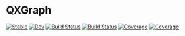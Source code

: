 # QXGraph

[![Stable](https://img.shields.io/badge/docs-stable-blue.svg)](https://JuliaQX.github.io/QXGraph.jl/stable)
[![Dev](https://img.shields.io/badge/docs-dev-blue.svg)](https://JuliaQX.github.io/QXGraph.jl/dev)
[![Build Status](https://github.com/JuliaQX/QXGraph.jl/workflows/CI/badge.svg)](https://github.com/JuliaQX/QXGraph.jl/actions)
[![Build Status](https://github.com/JuliaQX/QXGraph.jl/badges/master/pipeline.svg)](https://github.com/JuliaQX/QXGraph.jl/pipelines)
[![Coverage](https://github.com/JuliaQX/QXGraph.jl/badges/master/coverage.svg)](https://github.com/JuliaQX/QXGraph.jl/commits/master)
[![Coverage](https://codecov.io/gh/JuliaQX/QXGraph.jl/branch/master/graph/badge.svg)](https://codecov.io/gh/JuliaQX/QXGraph.jl)
